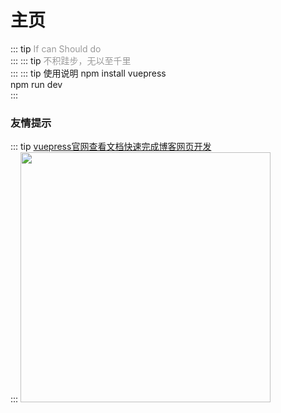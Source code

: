 # 主页
::: tip  <span style="color:#999;font-weight: initial;">If can Should do</span>
 &ensp;                     				  
:::
::: tip <span style="color:#999;font-weight: initial;">不积跬步，无以至千里</span>
&ensp;                     				  
:::
::: tip 使用说明
npm install vuepress<br>
npm run dev
&ensp;                     				  
:::
### 友情提示
::: tip <span style="color:#999;font-weight: initial;"><a href="http://caibaojian.com/vuepress/">vuepress官网查看文档快速完成博客网页开发</a></span>
&ensp;                     				  
:::
<img src="futrue.jpg" style="width:400px"/>

<!-- ```
通过vuepress快速搭建的一个博客项目
```
```
npm install vuepress
npm run dev
```
```
博客查看地址
https://ttcom.github.io/
``` -->
